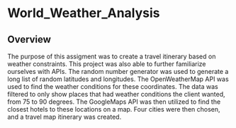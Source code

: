 # World_Weather_Analysis
## Overview
The purpose of this assigment was to create a travel itinerary based on weather constraints. This project was also able to further familiarize ourselves with APIs. The random number generator was used to generate a long list of random latitudes and longitudes. The OpenWeatherMap API was used to find the weather conditions for these coordinates. The data was filtered to only show places that had weather conditions the client wanted, from 75 to 90 degrees. The GoogleMaps API was then utilized to find the closest hotels to these locations on a map. Four cities were then chosen, and a travel map itinerary was created.
